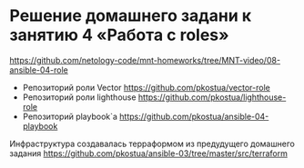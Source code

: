 # Решение домашнего задани к занятию 4 «Работа с roles»
https://github.com/netology-code/mnt-homeworks/tree/MNT-video/08-ansible-04-role

* Репозиторий роли Vector https://github.com/pkostua/vector-role
* Репозиторий роли lighthouse https://github.com/pkostua/lighthouse-role
* Репозиторий playbook`a https://github.com/pkostua/ansible-04-playbook

Инфраструктура создавалась терраформом из предудущего домашнего задания https://github.com/pkostua/ansible-03/tree/master/src/terraform
